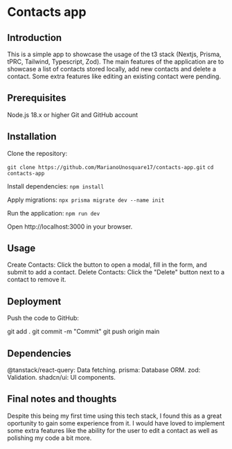 # Contacts app

##  Introduction
This is a simple app to showcase the usage of the t3 stack (Nextjs, Prisma, tPRC, Tailwind, Typescript, Zod).
The main features of the application are to showcase a list of contacts stored locally, add new contacts and delete a contact. 
Some extra features like editing an existing contact were pending.

## Prerequisites
Node.js 18.x or higher
Git and GitHub account

## Installation
Clone the repository:

```git clone https://github.com/MarianoUnosquare17/contacts-app.git```
```cd contacts-app```

Install dependencies:
```npm install```

Apply migrations:
```npx prisma migrate dev --name init```

Run the application:
```npm run dev```

Open http://localhost:3000 in your browser.

## Usage

Create Contacts: Click the button to open a modal, fill in the form, and submit to add a contact.
Delete Contacts: Click the "Delete" button next to a contact to remove it.

## Deployment

Push the code to GitHub:

git add .
git commit -m "Commit"
git push origin main

## Dependencies

@tanstack/react-query: Data fetching.
prisma: Database ORM.
zod: Validation.
shadcn/ui: UI components.

## Final notes and thoughts
Despite this being my first time using this tech stack, I found this as a great oportunity to gain some experience from it. I would have loved to implement some extra features like the ability for the user to edit a contact as well as polishing my code a bit more.
